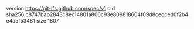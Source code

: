 version https://git-lfs.github.com/spec/v1
oid sha256:c8747bab2843c8ec14801a806c93e809818604f09d8cedced0f2b4e4a5f53481
size 1807

